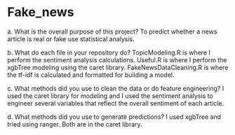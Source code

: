 # Fake_news
a.	What is the overall purpose of this project?
To predict whether a news article is real or fake use statistical analysis.

b.	What do each file in your repository do?
TopicModeling.R is where I perform the sentiment analysis calculations.
Useful.R is where I perform the xgbTree modeling using the caret library.
FakeNewsDataCleaning.R is where the tf-idf is calculated and formatted for building a model.

c.	What methods did you use to clean the data or do feature engineering?
I used the caret library for modeling and I used the sentiment analysis to engineer several variables
that reflect the overall sentiment of each article.

d.	What methods did you use to generate predictions?
I used xgbTree and tried using ranger. Both are in the caret library.